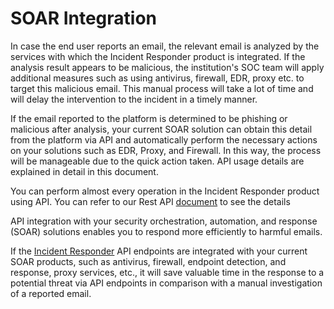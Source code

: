 # SOAR Integration

In case the end user reports an email, the relevant email is analyzed by the services with which the Incident Responder product is integrated. If the analysis result appears to be malicious, the institution's SOC team will apply additional measures such as using antivirus, firewall, EDR, proxy etc. to target this malicious email. This manual process will take a lot of time and will delay the intervention to the incident in a timely manner.

If the email reported to the platform is determined to be phishing or malicious after analysis, your current SOAR solution can obtain this detail from the platform via API and automatically perform the necessary actions on your solutions such as EDR, Proxy, and Firewall. In this way, the process will be manageable due to the quick action taken. API usage details are explained in detail in this document.

You can perform almost every operation in the Incident Responder product using API. You can refer to our Rest API [document](https://api.keepnetlabs.com/docs/index.html) to see the details



API integration with your security orchestration, automation, and response (SOAR) solutions enables you to respond more efficiently to harmful emails.

If the [Incident Responder](https://keepnetlabs.com/products/incident-responder) API endpoints are integrated with your current SOAR products, such as antivirus, firewall, endpoint detection, and response, proxy services, etc., it will save valuable time in the response to a potential threat via API endpoints in comparison with a manual investigation of a reported email.
